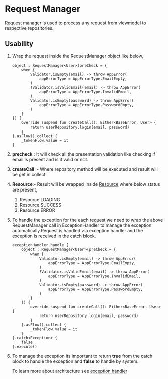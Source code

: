 # Request Manager

Request manager is used to process any request from viewmodel to respective repositories.



## Usability

1. Wrap the request inside the RequestManager object like below,

   ```
   object : RequestManager<User>(preCheck = {
       when {
           Validator.isEmpty(email) -> throw AppError(
               appErrorType = AppErrorType.EmailEmpty,
           )
           !Validator.isValidEmail(email) -> throw AppError(
               appErrorType = AppErrorType.InvalidEmail,
           )
           Validator.isEmpty(password) -> throw AppError(
               appErrorType = AppErrorType.PasswordEmpty,
           )
       }
   }) {
       override suspend fun createCall(): Either<BaseError, User> {
           return userRepository.login(email, password)
       }
   }.asFlow().collect {
       _tokenFlow.value = it
   }
   ```

   

2. **precheck** : It will check all the presentation validation like checking if email is present and is it valid or not.

3. **createCall** :- Where repository method will be executed and result will be get in collect.

4. **Resource**:- Result will be wrapped inside [Resource](https://github.com/NeoSOFT-Technologies/mobile-android/blob/main/domain/src/main/java/com/core/utils/Resource.kt) where below status are present, 

   	1. Resource.LOADING
   	1. Resource.SUCCESS
   	1. Resource.ERROR

5. To handle the exception for the each request we need to wrap the above RequestManager call in ExceptionHandler to manage the exception automatically.Request is handled via exception handler and the exception is received in the catch block.

   ```
   exceptionHandler.handle {
       object : RequestManager<User>(preCheck = {
           when {
               Validator.isEmpty(email) -> throw AppError(
                   appErrorType = AppErrorType.EmailEmpty,
               )
               !Validator.isValidEmail(email) -> throw AppError(
                   appErrorType = AppErrorType.InvalidEmail,
               )
               Validator.isEmpty(password) -> throw AppError(
                   appErrorType = AppErrorType.PasswordEmpty,
               )
           }
       }) {
           override suspend fun createCall(): Either<BaseError, User> {
               return userRepository.login(email, password)
           }
       }.asFlow().collect {
           _tokenFlow.value = it
       }
   }.catch<Exception> {
       false
   }.execute()
   ```

6. To manage the exception its important to return **true** from the catch block to handle the exception and **false** to handle by system.

   To learn more about architecture see [exception handler](exception-handling.md)


